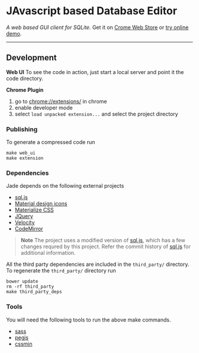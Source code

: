 # JAvascript based Database Editor
*A web based GUI client for SQLite.*
Get it on [Crome Web Store](https://chrome.google.com/webstore/detail/jade/bponbdjkefbmgkfiiphhabghkkfocook) or [try online demo](http://sunnygoyal.github.io/jade/).

----------

## Development

**Web UI**
To see the code in action, just start a local server and point it the code directory.

**Chrome Plugin**

 1. go to [chrome://extensions/](chrome://extensions/) in chrome
 2. enable developer mode
 3. select `load unpacked extension...` and select the project directory

### Publishing
To generate a compressed code run

```
make web_ui
make extension
```

### Dependencies
Jade depends on the following external projects

 - [sql.js](https://github.com/kripken/sql.js/)
 - [Material design icons](https://github.com/google/material-design-icons)
 - [Materialize CSS](https://github.com/Dogfalo/materialize)
 - [JQuery](https://github.com/jquery/jquery)
 - [Velocity](https://github.com/julianshapiro/velocity)
 - [CodeMirror](https://github.com/codemirror/codemirror)

> **Note** The project uses a modified version of [sql.js](https://github.com/sunnygoyal/sql.js), which has a few changes requred by this project. Refer the commit history of [sql.js](https://github.com/sunnygoyal/sql.js) for additional information.

All the third party dependencies are included in the `third_party/` directory.
To regenerate the `third_party/` directory run

```
bower update
rm -rf third_party
make third_party_deps
```

### Tools
You will need the following tools to run the above make commands.

 - [sass](https://github.com/sass/sass)
 - [pegjs](https://github.com/pegjs/pegjs)
 - [cssmin](https://github.com/jbleuzen/node-cssmin)
 